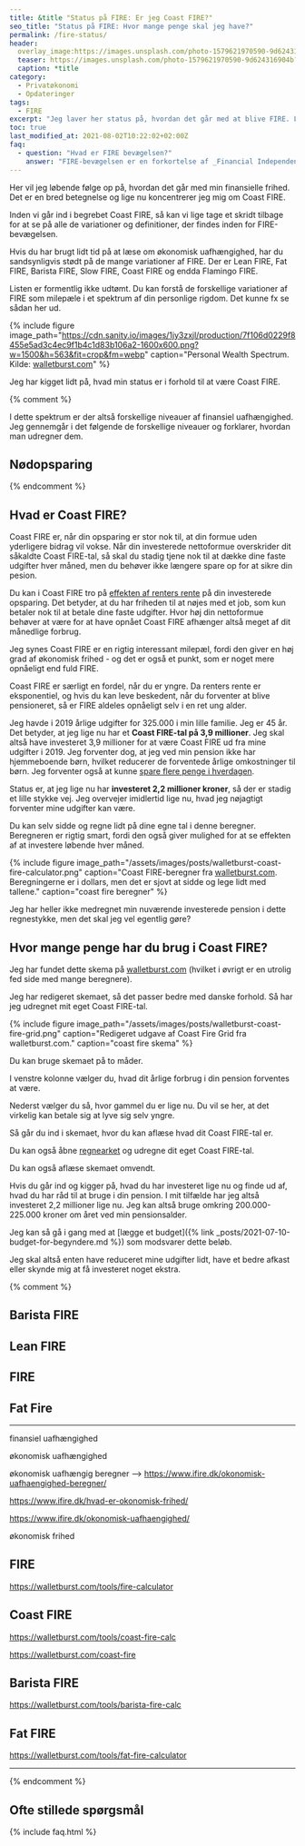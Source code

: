 ```yaml
---
title: &title "Status på FIRE: Er jeg Coast FIRE?"
seo_title: "Status på FIRE: Hvor mange penge skal jeg have?"
permalink: /fire-status/
header:
  overlay_image:https://images.unsplash.com/photo-1579621970590-9d624316904b?ixid=MnwxMjA3fDB8MHxwaG90by1wYWdlfHx8fGVufDB8fHx8&ixlib=rb-1.2.1&auto=format&fit=crop&w=1900&q=80
  teaser: https://images.unsplash.com/photo-1579621970590-9d624316904b?ixid=MnwxMjA3fDB8MHxwaG90by1wYWdlfHx8fGVufDB8fHx8&ixlib=rb-1.2.1&auto=format&fit=crop&w=400&q=80
  caption: *title
category:
  - Privatøkonomi
  - Opdateringer
tags:
  - FIRE
excerpt: "Jeg laver her status på, hvordan det går med at blive FIRE. Lige nu koncentrerer jeg mig først og fremmest om at blive Coast FIRE."
toc: true
last_modified_at: 2021-08-02T10:22:02+02:00Z
faq:
  - question: "Hvad er FIRE bevægelsen?"
    answer: "FIRE-bevægelsen er en forkortelse af _Financial Independence, Retire Early_. Det er et spørgsmål om at økonomisk uafhængig, så man kan gå på tidlig pension. Det er en livsstilsbevægelse, hvor de fleste går efter økonomisk frihed, så de ikke skal arbejde for penge, men fylde deres liv med alt hvad der giver dem mening."
---
```


Her vil jeg løbende følge op på, hvordan det går med min finansielle frihed. Det er en bred betegnelse og lige nu koncentrerer jeg mig om Coast FIRE.

Inden vi går ind i begrebet Coast FIRE, så kan vi lige tage et skridt tilbage for at se på alle de variationer og definitioner, der findes inden for FIRE-bevægelsen.

Hvis du har brugt lidt tid på at læse om økonomisk uafhængighed, har du sandsynligvis stødt på de mange variationer af FIRE. Der er Lean FIRE, Fat FIRE, Barista FIRE, Slow FIRE, Coast FIRE og endda Flamingo FIRE.

Listen er formentlig ikke udtømt. Du kan forstå de forskellige variationer af FIRE som milepæle i et spektrum af din personlige rigdom. Det kunne fx se sådan her ud.

{% include figure image_path="https://cdn.sanity.io/images/1jy3zxjl/production/7f106d0229f8455e5ad3c4ec9f1b4c1d83b106a2-1600x600.png?w=1500&h=563&fit=crop&fm=webp" caption="Personal Wealth Spectrum. Kilde: [walletburst.com](https://walletburst.com/coast-fire)" %}

Jeg har kigget lidt på, hvad min status er i forhold til at være Coast FIRE.

{% comment %}

I dette spektrum er der altså forskellige niveauer af finansiel uafhængighed. Jeg gennemgår i det følgende de forskellige niveauer og forklarer, hvordan man udregner dem.

## Nødopsparing

{% endcomment %}

## Hvad er Coast FIRE?

Coast FIRE er, når din opsparing er stor nok til, at din formue uden yderligere bidrag vil vokse. Når din investerede nettoformue overskrider dit såkaldte Coast FIRE-tal, så skal du stadig tjene nok til at dække dine faste udgifter hver måned, men du behøver ikke længere spare op for at sikre din pesion.

Du kan i Coast FIRE tro på [effekten af renters rente](/renters-rente/) på din investerede opsparing. Det betyder, at du har friheden til at nøjes med et job, som kun betaler nok til at betale dine faste udgifter. Hvor høj din nettoformue behøver at være for at have opnået Coast FIRE afhænger altså meget af dit månedlige forbrug.

Jeg synes Coast FIRE er en rigtig interessant milepæl, fordi den giver en høj grad af økonomisk frihed - og det er også et punkt, som er noget mere opnåeligt end fuld FIRE.

Coast FIRE er særligt en fordel, når du er yngre. Da renters rente er eksponentiel, og hvis du kan leve beskedent, når du forventer at blive pensioneret, så er FIRE aldeles opnåeligt selv i en ret ung alder.

Jeg havde i 2019 årlige udgifter for 325.000 i min lille familie. Jeg er 45 år. Det betyder, at jeg lige nu har et **Coast FIRE-tal på 3,9 millioner**. Jeg skal altså have investeret 3,9 millioner for at være Coast FIRE ud fra mine udgifter i 2019. Jeg forventer dog, at jeg ved min pension ikke har hjemmeboende børn, hvilket reducerer de forventede årlige omkostninger til børn. Jeg forventer også at kunne [spare flere penge i hverdagen](/spar-penge/).

Status er, at jeg lige nu har **investeret 2,2 millioner kroner**, så der er stadig et lille stykke vej. Jeg overvejer imidlertid lige nu, hvad jeg nøjagtigt forventer mine udgifter kan være.

Du kan selv sidde og regne lidt på dine egne tal i denne beregner. Beregneren er rigtig smart, fordi den også giver mulighed for at se effekten af at investere løbende hver måned.

{% include figure image_path="/assets/images/posts/walletburst-coast-fire-calculator.png" caption="Coast FIRE-beregner fra [walletburst.com](https://walletburst.com/tools/coast-fire-calc/). Beregningerne er i dollars, men det er sjovt at sidde og lege lidt med tallene." caption="coast fire beregner" %}

Jeg har heller ikke medregnet min nuværende investerede pension i dette regnestykke, men det skal jeg vel egentlig gøre?

## Hvor mange penge har du brug i Coast FIRE?

Jeg har fundet dette skema på [walletburst.com](https://walletburst.com/coast-fire-grid) (hvilket i øvrigt er en utrolig fed side med mange beregnere).

Jeg har redigeret skemaet, så det passer bedre med danske forhold. Så har jeg udregnet mit eget Coast FIRE-tal.

{% include figure image_path="/assets/images/posts/walletburst-coast-fire-grid.png" caption="Redigeret udgave af Coast Fire Grid fra walletburst.com." caption="coast fire skema" %}

Du kan bruge skemaet på to måder.

I venstre kolonne vælger du, hvad dit årlige forbrug i din pension forventes at være.

Nederst vælger du så, hvor gammel du er lige nu. Du vil se her, at det virkelig kan betale sig at lyve sig selv yngre.

Så går du ind i skemaet, hvor du kan aflæse hvad dit Coast FIRE-tal er.

Du kan også åbne [regnearket](https://docs.google.com/spreadsheets/d/1Bgp7co_ySfB6YuJPbGG2Fy52xYQTP58xH6DXYlO6Fl4/copy#gid=0) og udregne dit eget Coast FIRE-tal.

Du kan også aflæse skemaet omvendt.

Hvis du går ind og kigger på, hvad du har investeret lige nu og finde ud af, hvad du har råd til at bruge i din pension. I mit tilfælde har jeg altså investeret 2,2 millioner lige nu. Jeg kan altså bruge omkring 200.000-225.000 kroner om året ved min pensionsalder.

Jeg kan så gå i gang med at [lægge et budget]({% link _posts/2021-07-10-budget-for-begyndere.md %}) som modsvarer dette beløb.

Jeg skal altså enten have reduceret mine udgifter lidt, have et bedre afkast eller skynde mig at få investeret noget ekstra.

{% comment %}

## Barista FIRE

## Lean FIRE

## FIRE

## Fat Fire


***
finansiel uafhængighed

økonomisk uafhængighed

økonomisk uafhængig beregner --> https://www.ifire.dk/okonomisk-uafhaengighed-beregner/

https://www.ifire.dk/hvad-er-okonomisk-frihed/

https://www.ifire.dk/okonomisk-uafhaengighed/

økonomisk frihed

## FIRE 

https://walletburst.com/tools/fire-calculator

## Coast FIRE

https://walletburst.com/tools/coast-fire-calc


https://walletburst.com/coast-fire

## Barista FIRE

https://walletburst.com/tools/barista-fire-calc


## Fat FIRE

https://walletburst.com/tools/fat-fire-calculator

*******************************
{% endcomment %}

## Ofte stillede spørgsmål

{% include faq.html %}
